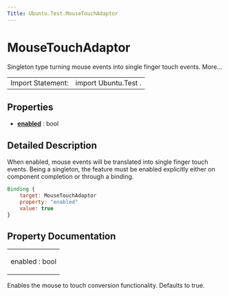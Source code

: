 ```yaml
---
Title: Ubuntu.Test.MouseTouchAdaptor
---
```

        
MouseTouchAdaptor
=================

<span class="subtitle"></span>
Singleton type turning mouse events into single finger touch events. More...

|                   |                      |
|-------------------|----------------------|
| Import Statement: | import Ubuntu.Test . |

<span id="properties"></span>
Properties
----------

-   ****[enabled](../../sdk-15.04.4/Ubuntu.Test.MouseTouchAdaptor.md#enabled-prop)**** : bool

<span id="details"></span>
Detailed Description
--------------------

When enabled, mouse events will be translated into single finger touch events. Being a singleton, the feature must be enabled explicitly either on component completion or through a binding.

``` qml
Binding {
    target: MouseTouchAdaptor
    property: "enabled"
    value: true
}
```

Property Documentation
----------------------

<table>
<colgroup>
<col width="100%" />
</colgroup>
<tbody>
<tr class="odd">
<td><p><span id="enabled-prop"></span><span class="name">enabled</span> : <span class="type">bool</span></p></td>
</tr>
</tbody>
</table>

Enables the mouse to touch conversion functionality. Defaults to true.


